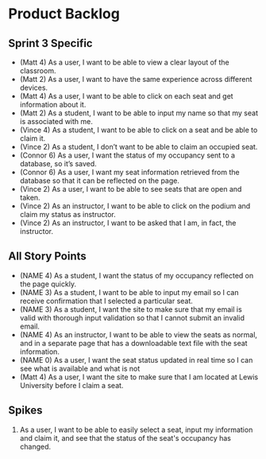 # Product Backlog
## Sprint 3 Specific
- (Matt 4) As a user, I want to be able to view a clear layout of the classroom.
- (Matt 2) As a user, I want to have the same experience across different devices.
- (Matt 4) As a user, I want to be able to click on each seat and get information about it.
- (Matt 2) As a student, I want to be able to input my name so that my seat is associated with me.
- (Vince 4) As a student, I want to be able to click on a seat and be able to claim it.
- (Vince 2) As a student, I don’t want to be able to claim an occupied seat.
- (Connor 6) As a user, I want the status of my occupancy sent to a database, so it’s saved.
- (Connor 6) As a user, I want my seat information retrieved from the database so that it can be reflected on the page.
- (Vince 2) As a user, I want to be able to see seats that are open and taken.
- (Vince 2) As an instructor,  I want to be able to click on the podium and claim my status as instructor.
- (Vince 2) As an instructor, I want to be asked that I am, in fact, the instructor.

## All Story Points
- (NAME 4) As a student, I want the status of my occupancy reflected on the page quickly.
- (NAME 3) As a student, I want to be able to input my email so I can receive confirmation that I selected a particular seat.
- (NAME 3) As a student, I want the site to make sure that my email is valid with thorough input validation so that I cannot submit an invalid email.
- (NAME 4) As an instructor, I want to be able to view the seats as normal, and in a separate page that has a downloadable text file with the seat information.
- (NAME 0) As a user, I want the seat status updated in real time so I can see what is available and what is not
- (Matt 4) As a user, I want the site to make sure that I am located at Lewis University before I claim a seat.

## Spikes
1. As a user, I want to be able to easily select a seat, input my information and claim it, and
see that the status of the seat's occupancy has changed.
